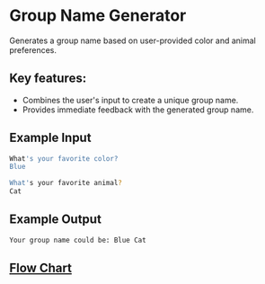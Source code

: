 # Group Name Generator
Generates a group name based on user-provided color and animal preferences.

## Key features:
- Combines the user's input to create a unique group name.
- Provides immediate feedback with the generated group name.

## Example Input 
```bash
What's your favorite color?
Blue

What's your favorite animal?
Cat
```
## Example Output 

```bash
Your group name could be: Blue Cat
```
## [Flow Chart](https://github.com/basmajou/python-fundamentals-projects/blob/main/assets/group-name-generator-flowchart.pdf)
